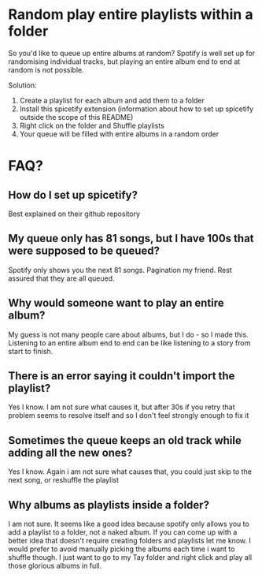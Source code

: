 # Random play entire playlists within a folder

So you'd like to queue up entire albums at random? Spotify is well set up for randomising individual tracks, but playing an entire album end to end at random is not possible.

Solution:

1. Create a playlist for each album and add them to a folder
2. Install this spicetify extension (information about how to set up spicetify outside the scope of this README)
3. Right click on the folder and Shuffle playlists
4. Your queue will be filled with entire albums in a random order

FAQ?
==========================
How do I set up spicetify?
---
Best explained on their github repository

My queue only has 81 songs, but I have 100s that were supposed to be queued?
---
Spotify only shows you the next 81 songs. Pagination my friend. Rest assured that they are all queued.

Why would someone want to play an entire album?
---
My guess is not many people care about albums, but I do - so I made this. Listening to an entire album end to end can be like listening to a story from start to finish.

There is an error saying it couldn't import the playlist?
---
Yes I know. I am not sure what causes it, but after 30s if you retry that problem seems to resolve itself and so I don't feel strongly enough to fix it

Sometimes the queue keeps an old track while adding all the new ones?
---
Yes I know. Again i am not sure what causes that, you could just skip to the next song, or reshuffle the playlist

Why albums as playlists inside a folder?
---
I am not sure. It seems like a good idea because spotify only allows you to add a playlist to a folder, not a naked album. If you can come up with a better idea that doesn't require creating folders and playlists let me know. I would prefer to avoid manually picking the albums each time i want to shuffle though. I just want to go to my Tay folder and right click and play all those glorious albums in full.

